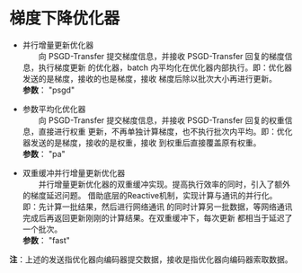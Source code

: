 # 梯度下降优化器

* 并行增量更新优化器  
　　向 PSGD-Transfer 提交梯度信息，并接收 PSGD-Transfer 回复的梯度信息，执行梯度更新
的优化器，batch 内平均化在优化器内部执行。即：优化器发送的是梯度，接收的也是梯度，接收
梯度后除以批次大小再进行更新。  
**参数**： "psgd"

* 参数平均化优化器  
　　向 PSGD-Transfer 提交梯度信息，并接收 PSGD-Transfer 回复的权重信息，直接进行权重
更新，不再单独计算梯度，也不执行批次内平均。即：优化器发送的是梯度，接收的是权重，接收
到权重后直接覆盖原有权重。  
**参数**： "pa"

* 双重缓冲并行增量更新优化器  
　　并行增量更新优化器的双重缓冲实现。提高执行效率的同时，引入了额外的梯度延迟问题。
借助底层的Reactive机制，实现计算与通讯的并行化。即：先计算一批结果，然后进行网络通讯
的同时计算另一批数据，等网络通讯完成后再返回更新刚刚的计算结果。在双重缓冲下，每次更新
都相当于延迟了一个批次。  
**参数**： "fast"

**注**：上述的发送指优化器向编码器提交数据，接收是指优化器向编码器索取数据。